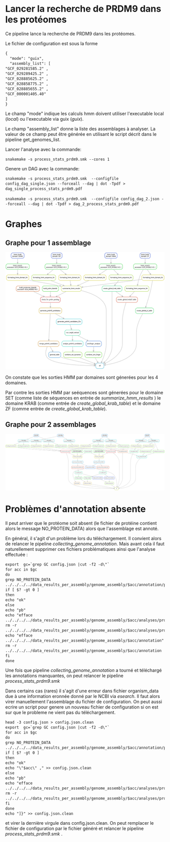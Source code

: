 # Lancer la recherche de PRDM9 dans les protéomes

Ce pipeline lance la recherche de PRDM9 dans les protéomes.


Le fichier de configuration est sous la forme

```
{
  "mode": "guix",
  "assembly_list": [
"GCF_029281585.2" , 
"GCF_029289425.2" , 
"GCF_028885625.2" , 
"GCF_028858775.2" , 
"GCF_028885655.2" , 
"GCF_000001405.40" 
]  
}
```
Le champ "mode" indique les calculs hmm doivent utiliser l'executable local (_local_) ou l'executable via guix (_guix_).

Le champ "assembly_list" donne la liste des assemblages à analyser. La valeur de ce champ peut être 
générée en utilisant le script décrit dans le pipeline  get_genomes_list.


Lancer l'analyse avec la commande:

```
snakemake -s process_stats_prdm9.smk --cores 1
```

Genere un DAG avec la commande:
```
snakemake -s process_stats_prdm9.smk  --configfile config_dag_single.json --forceall --dag | dot -Tpdf > dag_single_process_stats_prdm9.pdf

snakemake -s process_stats_prdm9.smk  --configfile config_dag_2.json --forceall --dag | dot -Tpdf > dag_2_process_stats_prdm9.pdf

```

# Graphes

## Graphe pour 1 assemblage

![Image graphe](https://raw.githubusercontent.com/simonpenel/gtdrift_template/refs/heads/master/pipeline/scripts/analyses/prdm9_protein_analysis/dag_single_process_stats_prdm9.png "Graphe pour un assemblage")

On constate que les sorties HMM par domaines sont génerées pour les 4 domaines.

Par contre les sorties HMM par seéquences sont génerées pour  le domaine SET (comme liste de séquences en entrée de _summarize_hmm_results_ ) le domaine KRAB (comme entrée de _create_global_krab_table_) et le domaine ZF (comme entrée de _create_global_krab_table_).


## Graphe pour 2 assemblages

![Image graphe](https://raw.githubusercontent.com/simonpenel/gtdrift_template/refs/heads/master/pipeline/scripts/analyses/prdm9_protein_analysis/dag_2_process_stats_prdm9.png "Graphe pour 2 assemblages")

# Problèmes d'annotation absente

Il peut arriver que le protéome soit absent (le fichier de protéine contient alors le message NO_PROTEIN_DATA) alors que l'assemblage est annoté.

En général, il s'agit d'un problème lors du téléchargement. Il convient alors de relancer le pipeline _collecting_genome_annotation_.
Mais avant cela il faut naturellement supprimer ces fichiers problématiques ainsi que l'analyse effectuée :

```
export  gc=`grep GC config.json |cut -f2 -d\"`
for acc in $gc
do
grep NO_PROTEIN_DATA ../../../../data_results_per_assembly/genome_assembly/$acc/annotation/protein.faa
if [ $? -gt 0 ]
then
echo "ok"
else
echo "pb"
echo "efface ../../../../data_results_per_assembly/genome_assembly/$acc/analyses/prdm9_prot/"
rm -r ../../../../data_results_per_assembly/genome_assembly/$acc/analyses/prdm9_prot/
echo "efface  ../../../../data_results_per_assembly/genome_assembly/$acc/annotation"
rm -r  ../../../../data_results_per_assembly/genome_assembly/$acc/annotation
fi
done
```

Une fois que pipeline _collecting_genome_annotation_ a tourné et téléchargé les annotations manquantes, on peut relancer le pipeline _process_stats_prdm9.smk_

Dans certains cas (rares) il s'agit d'une erreur dans fichier organism_data due à une information eronnée donné par le NCBI via _esearch_. Il faut alors virer manuellement l'assemblage du fichier de configuration.
On peut aussi ecrire un script pour genere un nouveau fichier de configuration si on est sur que le probleme ne vient pas du téléchargement.

```
head -3 config.json > config.json.clean
export  gc=`grep GC config.json |cut -f2 -d\"`
for acc in $gc
do
grep NO_PROTEIN_DATA ../../../../data_results_per_assembly/genome_assembly/$acc/annotation/protein.faa
if [ $? -gt 0 ]
then
echo "ok"
echo "\"$acc\" ," >> config.json.clean
else
echo "pb"
echo "efface ../../../../data_results_per_assembly/genome_assembly/$acc/analyses/prdm9_prot/"
rm -r ../../../../data_results_per_assembly/genome_assembly/$acc/analyses/prdm9_prot/
fi
done
echo "]}" >> config.json.clean
```

et virer la dernière virgule dans config.json.clean.
On peut remplacer le fichier de configuration par le fichier généré et  relancer le pipeline _process_stats_prdm9.smk_ .




